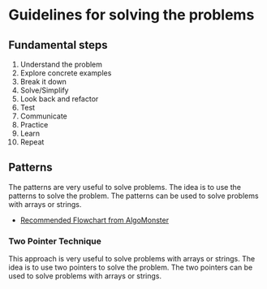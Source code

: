 # Guidelines for solving the problems

## Fundamental steps

1. Understand the problem
2. Explore concrete examples
3. Break it down
4. Solve/Simplify
5. Look back and refactor
6. Test
7. Communicate
8. Practice
9. Learn
10.   Repeat

## Patterns

The patterns are very useful to solve problems. The idea is to use the patterns to solve the problem. The patterns can be used to solve problems with arrays or strings.

-  [Recommended Flowchart from AlgoMonster](https://algo.monster/flowchart)

### Two Pointer Technique

This approach is very useful to solve problems with arrays or strings. The idea is to use two pointers to solve the problem. The two pointers can be used to solve problems with arrays or strings.
